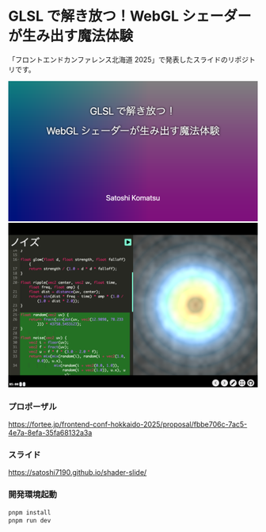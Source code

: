 # GLSL で解き放つ！WebGL シェーダーが生み出す魔法体験

「フロントエンドカンファレンス北海道 2025」で発表したスライドのリポジトリです。

![alt text](image.png)
![alt text](image-1.png)

### プロポーザル

https://fortee.jp/frontend-conf-hokkaido-2025/proposal/fbbe706c-7ac5-4e7a-8efa-35fa68132a3a

### スライド

https://satoshi7190.github.io/shader-slide/

### 開発環境起動

```sh
pnpm install
pnpm run dev
```
